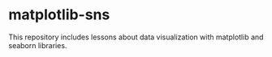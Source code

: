 # matplotlib-sns
This repository includes lessons about data visualization with matplotlib and seaborn libraries.

